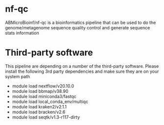 # nf-qc
ABMicroBioinf/nf-qc is a bioinformatics pipeline that can be used to do the genome/metagenome sequence quality control and generate sequence stats information

# Third-party software
This pipeline are depending on a number of the third-party software. Please install the following 3rd party dependencies and make sure they are on your system path
* module load nextflow/v20.10.0
* module load bbmap/v38.90
* module load miniconda3/fastqc
* module load local_conda_env/multiqc
* module load kraken2/v2.1.1
* module load bracken/v2.6
* module load seqtk/v1.3-r117-dirty

